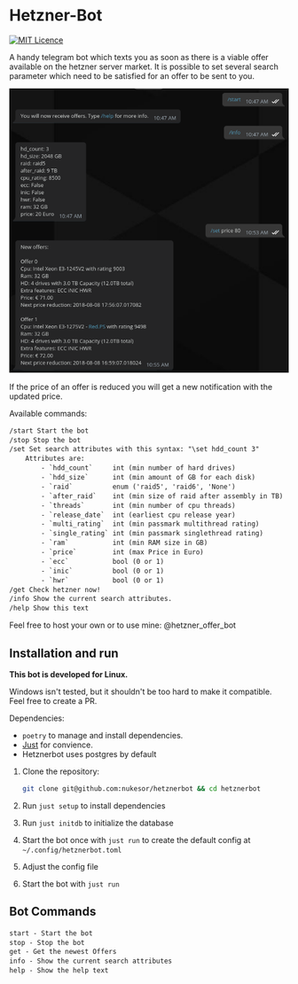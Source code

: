 # Hetzner-Bot

[![MIT Licence](https://img.shields.io/badge/license-MIT-success.svg)](https://github.com/Nukesor/pollbot/blob/master/LICENSE.md)

A handy telegram bot which texts you as soon as there is a viable offer available on the hetzner server market.
It is possible to set several search parameter which need to be satisfied for an offer to be sent to you.

<p align="center">
    <img src="https://raw.githubusercontent.com/Nukesor/images/master/hetzner_bot_reply.png">
</p>

If the price of an offer is reduced you will get a new notification with the updated price.

Available commands:

```txt
/start Start the bot
/stop Stop the bot
/set Set search attributes with this syntax: "\set hdd_count 3"
    Attributes are:
        - `hdd_count`     int (min number of hard drives)
        - `hdd_size`      int (min amount of GB for each disk)
        - `raid`          enum ('raid5', 'raid6', 'None')
        - `after_raid`    int (min size of raid after assembly in TB)
        - `threads`       int (min number of cpu threads)
        - `release_date`  int (earliest cpu release year)
        - `multi_rating`  int (min passmark multithread rating)
        - `single_rating` int (min passmark singlethread rating)
        - `ram`           int (min RAM size in GB)
        - `price`         int (max Price in Euro)
        - `ecc`           bool (0 or 1)
        - `inic`          bool (0 or 1)
        - `hwr`           bool (0 or 1)
/get Check hetzner now!
/info Show the current search attributes.
/help Show this text
```

Feel free to host your own or to use mine: @hetzner_offer_bot

## Installation and run

**This bot is developed for Linux.**

Windows isn't tested, but it shouldn't be too hard to make it compatible. Feel free to create a PR.

Dependencies:

- `poetry` to manage and install dependencies.
- [Just](https://github.com/casey/just) for convience.
- Hetznerbot uses postgres by default

1. Clone the repository:

    ```sh
    git clone git@github.com:nukesor/hetznerbot && cd hetznerbot
    ```
1. Run `just setup` to install dependencies
1. Run `just initdb` to initialize the database
1. Start the bot once with `just run` to create the default config at `~/.config/hetznerbot.toml`
1. Adjust the config file
1. Start the bot with `just run`

## Bot Commands

```txt
start - Start the bot
stop - Stop the bot
get - Get the newest Offers
info - Show the current search attributes
help - Show the help text
```
